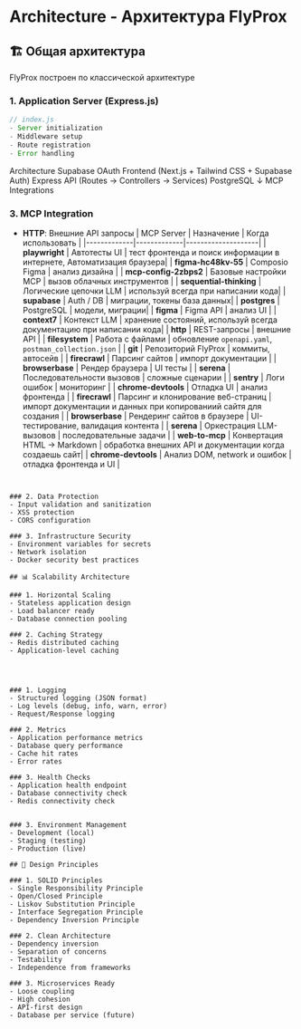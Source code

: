 # Architecture - Архитектура FlyProx

## 🏗️ Общая архитектура

FlyProx построен по классической архитектуре 



### 1. Application Server (Express.js)
```javascript
// index.js
- Server initialization
- Middleware setup
- Route registration
- Error handling
```
Architecture
Supabase OAuth
Frontend (Next.js + Tailwind CSS + Supabase Auth)
Express API (Routes → Controllers → Services)
PostgreSQL 
↓
MCP Integrations 



### 3. MCP Integration
- **HTTP**: Внешние API запросы
| MCP Server | Назначение | Когда использовать |
|-------------|-------------|--------------------|
| **playwright** | Автотесты UI | тест фронтенда и поиск информации в интернете, Автоматизация браузера|
| **figma-hc48kv-55** | Composio Figma | анализ дизайна |
| **mcp-config-2zbps2** | Базовые настройки MCP | вызов облачных инструментов |
| **sequential-thinking** | Логические цепочки LLM | используй всегда при написании кода|
| **supabase** | Auth / DB | миграции, токены база данных|
| **postgres** | PostgreSQL | модели, миграции|
| **figma** | Figma API | анализ UI |
| **context7** | Контекст LLM | хранение состояний, используй всегда документацию при написании кода|
| **http** | REST-запросы | внешние API |
| **filesystem** | Работа с файлами | обновление `openapi.yaml`, `postman_collection.json` |
| **git** | Репозиторий FlyProx | коммиты, автосейв |
| **firecrawl** | Парсинг сайтов | импорт документации |
| **browserbase** | Рендер браузера | UI тесты |
| **serena** | Последовательности вызовов | сложные сценарии |
| **sentry** | Логи ошибок | мониторинг |
| **chrome-devtools** | Отладка UI | анализ фронтенда |
| **firecrawl** | Парсинг и клонирование веб-страниц | импорт документации и данных при копированиий сайтя для создания |
| **browserbase** | Рендеринг сайтов в браузере | UI-тестирование, валидация контента |
| **serena** | Оркестрация LLM-вызовов | последовательные задачи |
| **web-to-mcp** | Конвертация HTML → Markdown | обработка внешних API и документации когда создаешь сайт|
| **chrome-devtools** | Анализ DOM, network и ошибок | отладка фронтенда и UI |




```


### 2. Data Protection
- Input validation and sanitization
- XSS protection
- CORS configuration

### 3. Infrastructure Security
- Environment variables for secrets
- Network isolation
- Docker security best practices

## 📊 Scalability Architecture

### 1. Horizontal Scaling
- Stateless application design
- Load balancer ready
- Database connection pooling

### 2. Caching Strategy
- Redis distributed caching
- Application-level caching




### 1. Logging
- Structured logging (JSON format)
- Log levels (debug, info, warn, error)
- Request/Response logging

### 2. Metrics
- Application performance metrics
- Database query performance
- Cache hit rates
- Error rates

### 3. Health Checks
- Application health endpoint
- Database connectivity check
- Redis connectivity check


### 3. Environment Management
- Development (local)
- Staging (testing)
- Production (live)

## 🎯 Design Principles

### 1. SOLID Principles
- Single Responsibility Principle
- Open/Closed Principle
- Liskov Substitution Principle
- Interface Segregation Principle
- Dependency Inversion Principle

### 2. Clean Architecture
- Dependency inversion
- Separation of concerns
- Testability
- Independence from frameworks

### 3. Microservices Ready
- Loose coupling
- High cohesion
- API-first design
- Database per service (future)

